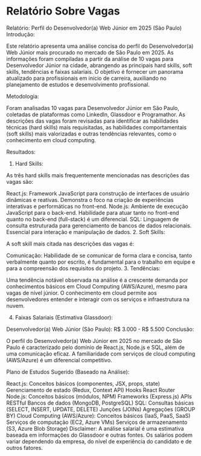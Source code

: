 # Relatório Sobre Vagas

Relatório: Perfil do Desenvolvedor(a) Web Júnior em 2025 (São Paulo)
Introdução:

Este relatório apresenta uma análise concisa do perfil do Desenvolvedor(a) Web Júnior mais procurado no mercado de São Paulo em 2025. As informações foram compiladas a partir da análise de 10 vagas para Desenvolvedor Júnior na cidade, abrangendo as principais hard skills, soft skills, tendências e faixas salariais. O objetivo é fornecer um panorama atualizado para profissionais em início de carreira, auxiliando no planejamento de estudos e desenvolvimento profissional.

Metodologia:

Foram analisadas 10 vagas para Desenvolvedor Júnior em São Paulo, coletadas de plataformas como LinkedIn, Glassdoor e Programathor. As descrições das vagas foram revisadas para identificar as habilidades técnicas (hard skills) mais requisitadas, as habilidades comportamentais (soft skills) mais valorizadas e outras tendências relevantes, como o conhecimento em cloud computing.

Resultados:

1. Hard Skills:

As três hard skills mais frequentemente mencionadas nas descrições das vagas são:

React.js: Framework JavaScript para construção de interfaces de usuário dinâmicas e reativas. Demonstra o foco na criação de experiências interativas e performáticas no front-end.
Node.js: Ambiente de execução JavaScript para o back-end. Habilidade para atuar tanto no front-end quanto no back-end (full-stack) é um diferencial.
SQL: Linguagem de consulta estruturada para gerenciamento de bancos de dados relacionais. Essencial para interação e manipulação de dados.
2. Soft Skills:

A soft skill mais citada nas descrições das vagas é:

Comunicação: Habilidade de se comunicar de forma clara e concisa, tanto verbalmente quanto por escrito, é fundamental para o trabalho em equipe e para a compreensão dos requisitos do projeto.
3. Tendências:

Uma tendência notável observada na análise é a crescente demanda por conhecimentos básicos em Cloud Computing (AWS/Azure), mesmo para vagas de nível júnior. O conhecimento em cloud permite aos desenvolvedores entender e interagir com os serviços e infraestrutura na nuvem.

4. Faixas Salariais (Estimativa Glassdoor):

Desenvolvedor(a) Web Júnior (São Paulo): R$ 3.000 - R$ 5.500
Conclusão:

O perfil do Desenvolvedor(a) Web Júnior em 2025 no mercado de São Paulo é caracterizado pelo domínio de React.js, Node.js e SQL, além de uma comunicação eficaz. A familiaridade com serviços de cloud computing (AWS/Azure) é um diferencial competitivo.

Plano de Estudos Sugerido (Baseado na Análise):

React.js:
Conceitos básicos (componentes, JSX, props, state)
Gerenciamento de estado (Redux, Context API)
Hooks
React Router
Node.js:
Conceitos básicos (módulos, NPM)
Frameworks (Express.js)
APIs RESTful
Bancos de dados (MongoDB, PostgreSQL)
SQL:
Consultas básicas (SELECT, INSERT, UPDATE, DELETE)
Junções (JOINs)
Agregações (GROUP BY)
Cloud Computing (AWS/Azure):
Conceitos básicos (IaaS, PaaS, SaaS)
Serviços de computação (EC2, Azure VMs)
Serviços de armazenamento (S3, Azure Blob Storage)
Disclaimer: A análise salarial é uma estimativa baseada em informações do Glassdoor e outras fontes. Os salários podem variar dependendo da empresa, do nível de experiência do candidato e de outros fatores.
